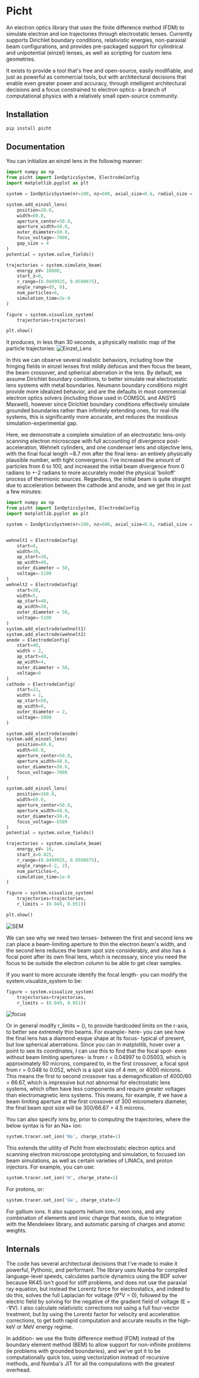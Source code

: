 # Picht
An electron optics library that uses the finite difference method (FDM) to simulate electron and ion trajectories through electrostatic lenses. Currently supports Dirichlet boundary conditions, relativistic energies, non-paraxial beam configurations, and provides pre-packaged support for cylindrical and unipotential (einzel) lenses, as well as scripting for custom lens geometries.

It exists to provide a tool that's free and open-source, easily modifiable, and just as powerful as commercial tools, but with architectural decisions that enable even greater power and accuracy, through intelligent architectural decisions and a focus constrained to electron optics- a branch of computational physics with a relatively small open-source community.

## Installation
```bash
pip install picht
```

## Documentation

You can initialize an einzel lens in the following manner:

```python
import numpy as np
from picht import IonOpticsSystem, ElectrodeConfig
import matplotlib.pyplot as plt

system = IonOpticsSystem(nr=100, nz=600, axial_size=0.6, radial_size = 0.1) #all grid units are in mm.

system.add_einzel_lens(
    position=20.0,
    width=60.0,
    aperture_center=50.0,
    aperture_width=48.0,
    outer_diameter=50.0,
    focus_voltage=-7000,
    gap_size = 4
)
potential = system.solve_fields()

trajectories = system.simulate_beam(
    energy_eV= 10000,  
    start_z=0,
    r_range=(0.0499925, 0.0500075),
    angle_range=(0, 0),
    num_particles=6,
    simulation_time=2e-9
)

figure = system.visualize_system(
    trajectories=trajectories)

plt.show()
```
It produces, in less than 30 seconds, a physically realistic map of the particle trajectories:
![Einzel_Lens](https://github.com/user-attachments/assets/d5f92b58-d0d4-4d68-8d23-6b07bb790105)

In this we can observe several realistic behaviors, including how the fringing fields in einzel lenses first mildly defocus and then focus the beam, the beam crossover, and spherical aberration in the lens. By default, we assume Dirichlet boundary conditions, to better simulate real electrostatic lens systems with metal boundaries. Neumann boundary conditions might provide more idealized behavior, and are the defaults in most commercial electron optics solvers (including those used in COMSOL and ANSYS Maxwell), however since Dirichlet boundary conditions effectively simulate grounded boundaries rather than infinitely extending ones, for real-life systems, this is significantly more accurate, and reduces the insidious simulation-experimental gap.

Here, we demonstrate a complete simulation of an electrostatic lens-only scanning electron microscope with full accounting of divergence post-acceleration, Wehnelt cylinders, and one condenser lens and objective lens, with the final focal length ~8.7 mm after the final lens- an entirely physically plausible number, with tight convergence. I've increased the amount of particles from 6 to 100, and increased the initial beam divergence from 0 radians to +-2 radians to more accurately model the physical 'boiloff' process of thermionic sources. Regardless, the initial beam is quite straight due to acceleration between the cathode and anode, and we get this in just a few minutes:

```python
import numpy as np
from picht import IonOpticsSystem, ElectrodeConfig
import matplotlib.pyplot as plt

system = IonOpticsSystem(nr=100, nz=600, axial_size=0.6, radial_size = 0.1) #all grid units are in mm.


wehnelt1 = ElectrodeConfig(
    start=0,
    width=30,
    ap_start=30,
    ap_width=40,
    outer_diameter = 50,
    voltage=-5100
)
wehnelt2 = ElectrodeConfig(
    start=30,
    width=5,
    ap_start=40,
    ap_width=20,
    outer_diameter = 50,
    voltage=-5100
)
system.add_electrode(wehnelt1)
system.add_electrode(wehnelt2)
anode = ElectrodeConfig(
    start=40,
    width = 2,
    ap_start=48,
    ap_width=4,
    outer_diameter = 50,
    voltage=0
)
cathode = ElectrodeConfig(
    start=22,
    width = 2,
    ap_start=50,
    ap_width=0,
    outer_diameter = 2,
    voltage=-5000
)

system.add_electrode(anode)
system.add_einzel_lens(
    position=80.0,
    width=60.0,
    aperture_center=50.0,
    aperture_width=48.0,
    outer_diameter=50.0,
    focus_voltage=-7000
)

system.add_einzel_lens(
    position=160.0,
    width=60.0,
    aperture_center=50.0,
    aperture_width=48.0,
    outer_diameter=50.0,
    focus_voltage=-6500
)
potential = system.solve_fields()

trajectories = system.simulate_beam(
    energy_eV= 10,  
    start_z=0.025,
    r_range=(0.0499925, 0.0500075),
    angle_range=(-2, 2),
    num_particles=6,
    simulation_time=1e-8
)

figure = system.visualize_system(
    trajectories=trajectories,
    r_limits = (0.049, 0.051))

plt.show()
```

![SEM](https://github.com/user-attachments/assets/8e4bc3db-832a-4892-869d-d16839526ebe)

We can see why we need two lenses- between the first and second lens we can place a beam-limiting aperture to thin the electron beam's width, and the second lens reduces the beam spot size considerably, and also has a focal point after its own final lens, which is necessary, since you need the focus to be outside the electron column to be able to get clear samples.

If you want to more accurate identify the focal length- you can modify the system.visualize_system to be:
```python
figure = system.visualize_system(
    trajectories=trajectories,
    r_limits = (0.049, 0.051))
```
![focus](https://github.com/user-attachments/assets/5d8518e4-04b8-4677-aba3-23a68ba41b8d)

Or in general modify r_limits = (), to provide hardcoded limits on the r-axis, to better see extremely thin beams. For example- here- you can see how the final lens has a diamond-esque shape at its focus- typical of present, but low spherical aberrations. Since you can in matplotlib, hover over a point to see its coordinates, I can use this to find that the focal spot- even without beam limiting apertures- is from r = 0.04997 to 0.05003, which is approximately 60 microns, compared to, in the first crossover, a focal spot from r = 0.048 to 0.052, which is a spot size of 4 mm, or 4000 microns. This means the first to second crossover has a demagnification of 4000/60 = 66.67, which is impressive but not abnormal for electrostatic lens systems, which often have less components and require greater voltages than electromagnetic lens systems. This means, for example, if we have a beam limiting aperture at the first crossover of 300 micrometers diameter, the final beam spot size will be 300/66.67 = 4.5 microns.  

You can also specify ions by, prior to computing the trajectories, where the below syntax is for an Na+ ion:

```python
system.tracer.set_ion('Na', charge_state=1)
```

This extends the utility of Picht from electrostatic electron optics and scanning electron microscope prototyping and simulation, to focused ion beam simulations, as well as certain varieties of LINACs, and proton injectors. For example, you can use:

```python
system.tracer.set_ion('H', charge_state=1)
```

For protons, or:

```python
system.tracer.set_ion('Ga', charge_state=3)
```
For gallium ions. It also supports helium ions, neon ions, and any combination of elements and ionic charge that exists, due to integration with the Mendeleev library, and automatic parsing of charges and atomic weights. 

## Internals

The code has several architectural decisions that I've made to make it powerful, Pythonic, and performant. The library uses Numba for compiled language-level speeds, calculates particle dynamics using the BDF solver because RK45 isn't good for stiff problems, and does not use the paraxial ray equation, but instead the Lorentz force for electrostatics, and indeed to do this, solves the full Laplacian for voltage (∇²V = 0), followed by the electric field by solving for the negative of the gradient field of voltage (E = -∇V). I also calculate relativistic corrections not using a full four-vector treatment, but by using the Lorentz factor for velocity and acceleration corrections, to get both rapid computation and accurate results in the high-keV or MeV energy regime.

In addition- we use the finite difference method (FDM) instead of the boundary element method (BEM) to allow support for non-infinite problems (ie problems with grounded boundaries), and we've got it to be computationally quick too, using vectorization instead of recursive methods, and Numba's JIT for all the computations with the greatest overhead. 


